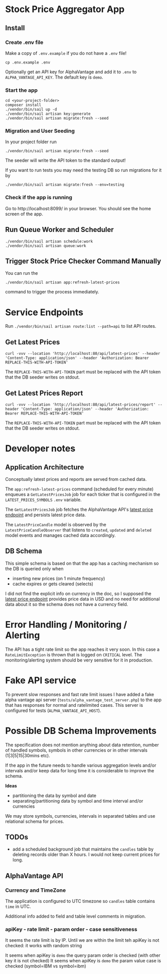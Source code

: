 # Stock Price Aggregator App

## Install

### Create .env file

Make a copy of `.env.example` if you do not have a `.env` file!

```cp .env.example .env```

Optionally get an API key for AlphaVantage and add it to `.env` to `ALPHA_VANTAGE_API_KEY`.
The default key is `demo`.

### Start the app

```
cd <your-project-folder>
composer install
./vendor/bin/sail up -d
./vendor/bin/sail artisan key:generate
./vendor/bin/sail artisan migrate:fresh --seed
```

### Migration and User Seeding
In your project folder run
```
./vendor/bin/sail artisan migrate:fresh --seed
```
The seeder will write the API token to the standard output!

If you want to run tests you may need the testing DB so run migrations for it by
```
./vendor/bin/sail artisan migrate:fresh --env=testing
```

### Check if the app is running

Go to http://localhost:8099/ in your browser. You should see the home screen of the app.


## Run Queue Worker and Scheduler

```
./vendor/bin/sail artisan schedule:work
./vendor/bin/sail artisan queue:work
```

## Trigger Stock Price Checker Command Manually 

You can run the 
```
./vendor/bin/sail artisan app:refresh-latest-prices
```
command to trigger the process immediately.

# Service Endpoints
Run `./vendor/bin/sail artisan route:list --path=api` to list API routes.

## Get Latest Prices

```curl -vvv --location 'http://localhost:80/api/latest-prices' --header 'Content-Type: application/json' --header 'Authorization: Bearer REPLACE-THIS-WITH-API-TOKEN'```

The `REPLACE-THIS-WITH-API-TOKEN` part must be replaced with the API token that the DB seeder writes on stdout.

## Get Latest Prices Report
```curl -vvv --location 'http://localhost:80/api/latest-prices/report' --header 'Content-Type: application/json' --header 'Authorization: Bearer REPLACE-THIS-WITH-API-TOKEN'```

The `REPLACE-THIS-WITH-API-TOKEN` part must be replaced with the API token that the DB seeder writes on stdout.


# Developer notes

## Application Architecture

Conceptually latest prices and reports are served from cached data. 

The `app:refresh-latest-prices` command (scheduled for every minute) enqueues a `GetLatestPricesJob` job for each ticker that is configured in the `LATEST_PRICES_SYMBOLS` `.env` variable.

The `GetLatestPricesJob` job fetches the AlphaVantage API's [latest price endpoint](https://www.alphavantage.co/documentation/#latestprice) and persists latest price data.

The `LatestPriceCandle` model is observed by the `LatestPriceCandleObserver` that listens to `created`, `updated` and `deleted` model events and manages cached data accordingly.



## DB Schema

This simple schema is based on that the app has a caching mechanism so the DB is
queried only when
- inserting new prices (on 1 minute frequency)
- cache expires or gets cleared (selects)

I did not find the explicit info on currency in the doc, so I supposed
the [latest price endpoint](https://www.alphavantage.co/documentation/#latestprice) provides price data in USD and 
no need for additional data about it so the schema does not have a currency field.


# Error Handling / Monitoring / Alerting
The API has a tight rate limit so the app reaches it very soon. In this case a `RateLimitException` is thrown that is logged on `CRITICAL` level.
The monitoring/alerting system should be very sensitive for it in production.

# Fake API service
To prevent slow responses and fast rate limit issues I have added a fake alpha vantage api server (`tests/alpha_vantage_test_server.php`) to the app that has
responses for normal and ratelimited cases. This server is configured for tests (`ALPHA_VANTAGE_API_HOST`). 


# Possible DB Schema Improvements

The specification does not mention anything about data retention, number of handled symbols, symbols 
in other currencies or in other intervals (1|3|5|15|30mins etc).

If the app in the future needs to handle various aggregation levels and/or intervals and/or keep data for long time 
it is considerable to improve the schema.

**Ideas**
- partitioning the data by symbol and date
- separating/partitioning data by symbol and time interval and/or currencies

We may store symbols, currencies, intervals in separated tables and use relational schema for prices.

## TODOs
- add a scheduled background job that maintains the `candles` table by deleting records older than X hours. I would not keep current prices for long. 

## AlphaVantage API

### Currency and TimeZone

The application is configured to UTC timezone so `candles` table contains `time` in UTC.

Additional info added to field and table level comments in migration.

### apiKey - rate limit - param order - case sensitiveness

It seems the rate limit is by IP.
Until we are within the limit teh apiKey is not checked: it works with random string

It seems when apiKey is `demo` the query param order is checked (with other key it is not checked)
It seems when apiKey is `demo` the param value case is checked (symbol=IBM vs symbol=ibm)

